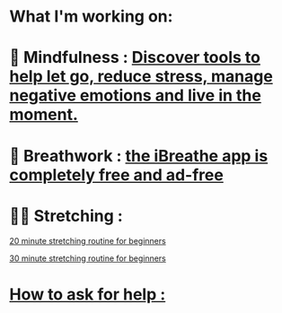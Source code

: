 # What I'm working on: 
# 🌱 Mindfulness : [Discover tools to help let go, reduce stress, manage negative emotions and live in the moment.](https://www.headspace.com/mindfulness/mindfulness-101)
# 💨 Breathwork : [the iBreathe app is completely free and ad-free](https://apps.apple.com/us/app/ibreathe-relax-and-breathe/id1296605806) 
# 🤸‍♂️ Stretching : 
[20 minute stretching routine for beginners ](https://www.youtube.com/watch?v=I9ZRSpLTSu8)

[30 minute stretching routine for beginners ](https://www.youtube.com/watch?v=TtyJ_qlFX4E)

# [How to ask for help : ](https://share.icloud.com/photos/0dflO1smQSzG7R7f7fCh7OfDg)



<!-- # 🌱 [MERN](https://en.wikipedia.org/wiki/MEAN_(solution_stack)) - MongoDB • Express • React • Node.js 

- [x]  [Express & MongoDB Rest API](https://youtu.be/-0exw-9YJBo) &rarr; *complete* <br/>
-  [JWT Authentication](https://youtu.be/enopDSs3DRw) *in progress*
- [ ]  [Frontend Authentication | Redux Toolkit](https://youtu.be/mvfsC66xqj0) 
- [ ]  [Redux Goals & Deploy](https://youtu.be/UXjMo25Nnvc) -->
<!-- ⚡ President Theodore Roosevelt coined the phrase “good to the last drop” after drinking a cup of local Nashville coffee at the Maxwell House Hotel. [source](https://www.travelawaits.com/2398171/25-amazing-facts-about-nashville/)
 -->
<!--
**gradyrobbins/gradyrobbins** is a ✨ _special_ ✨ repository because its `README.md` (this file) appears on your GitHub profile.
### Hi there 👋
Here are some ideas to get you started:
# RELATIONSHIP BUILDER • DOER • STRATEGIC THINKER
### - 🔭 I’m currently working on ...
1. Job hunting
2. Facilitate persistent data storage on [my front end capstone](https://github.com/gradyrobbins/fifty)
3. Exploring [web services provided by render.com](https://render.com/docs/web-services) towards that goal.  According to them: <br/>
```Web services are kept up and running at all times, with native SSL and HTTP/2 support. Add a persistent disk or custom domain. ```

- 🔭 I’m currently working on ...
- 🌱 I’m currently learning Responsive Design from Kevin Powell https://youtu.be/bn-DQCifeQQ
- 👯 I’m looking to collaborate on ...

- 💬 Ask me about ...
- 📫 How to reach me: ...
- 😄 Pronouns: ...
- ⚡ Fun fact: ...


2. Exploratory learning => Stathunter's Tableau Tutorial for NSC
4. Exploratory learning => open source GIS repositories & tutorials for AMSR
5. Exploratory learning => Healthcare blue book for PJR
[ISFP-T](https://www.16personalities.com/isfp-personality) -->

